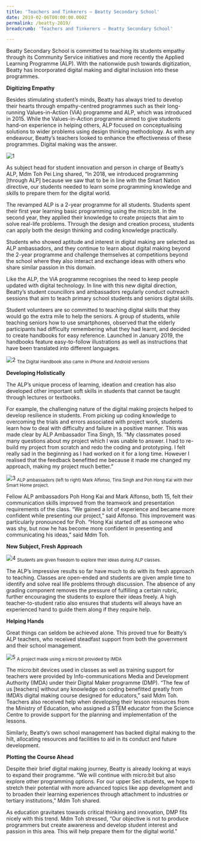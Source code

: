 ```yaml
---
title: 'Teachers and Tinkerers – Beatty Secondary School'
date: 2019-02-06T00:00:00.000Z
permalink: /beatty-2019/
breadcrumb: 'Teachers and Tinkerers – Beatty Secondary School'

---
```



Beatty Secondary School is committed to teaching its students empathy through its Community Service initiatives and more recently the Applied Learning Programme (ALP). With the nationwide push towards digitization, Beatty has incorporated digital making and digital inclusion into these programmes. 

**Digitizing Empathy**

Besides stimulating student’s minds, Beatty has always tried to develop their hearts through empathy-centred programmes such as their long-running Values-in-Action (ViA) programme and ALP, which was introduced in 2015. While the Values-in-Action programme aimed to give students hand-on experience in helping others, ALP focused on conceptualising solutions to wider problems using design thinking methodology. As with any endeavour, Beatty’s teachers looked to enhance the effectiveness of these programmes. Digital making was the answer.

![1](/images/stories/features/beatty/IMG_5739.jpg)

As subject head for student innovation and person in charge of Beatty’s ALP, Mdm Toh Pei Ling shared, “In 2018, we introduced programming [through ALP] because we saw that to be in line with the Smart Nation directive, our students needed to learn some programming knowledge and skills to prepare them for the digital world. 

The revamped ALP is a 2-year programme for all students. Students spent their first year learning basic programming using the micro:bit. In the second year, they applied their knowledge to create projects that aim to solve real-life problems. Through the design and creation process, students can apply both the design thinking and coding knowledge practically. 

Students who showed aptitude and interest in digital making are selected as ALP ambassadors, and they continue to learn about digital making beyond the 2-year programme and challenge themselves at competitions beyond the school where they also interact and exchange ideas with others who share similar passion in this domain. 

Like the ALP, the ViA programme recognises the need to keep people updated with digital technology. In line with this new digital direction, Beatty’s student councillors and ambassadors regularly conduct outreach sessions that aim to teach primary school students and seniors digital skills.

Student volunteers are so committed to teaching digital skills that they would go the extra mile to help the seniors. A group of students, while teaching seniors how to use smartphones, observed that the elderly participants had difficulty remembering what they had learnt, and decided to create handbooks for easy reference. Launched in January 2019, the handbooks feature easy-to-follow illustrations as well as instructions that have been translated into different languages. 

![2](/images/stories/features/beatty/Untitled.001.jpeg)
<sub>The Digital Handbook also came in iPhone and Android versions</sub>

**Developing Holistically**

The ALP’s unique process of learning, ideation and creation has also developed other important soft skills in students that cannot be taught through lectures or textbooks.

For example, the challenging nature of the digital making projects helped to develop resilience in students. From picking up coding knowledge to overcoming the trials and errors associated with project work, students learn how to deal with difficulty and failure in a positive manner. This was made clear by ALP Ambassador Tina Singh, 15. “My classmates posed many questions about my project which I was unable to answer. I had to re-build my  project from scratch and redo the coding and prototyping. I felt really sad in the beginning as I had worked on it for a long time. However I realised that the feedback benefitted me because it made me changed my approach, making my project much better.”

![3](/images/stories/features/beatty/IMG_1383.jpg)
<sub>ALP ambassadors (left to right) Mark Alfonso, Tina Singh and Poh Hong Kai with their Smart Home project.</sub>

Fellow ALP ambassadors Poh Hong Kai and Mark Alfonso, both 15, felt their communication skills improved from the teamwork and presentation requirements of the class. “We gained a lot of experience and became more confident while presenting our project,” said Alfonso. This improvement was particularly pronounced for Poh. “Hong Kai started off as someone who was shy, but now he has become more confident in presenting and communicating his ideas,” said Mdm Toh. 

**New Subject, Fresh Approach**

![4](/images/stories/features/beatty/IMG_4943.jpg)
<sub>Students are given freedom to explore their ideas during ALP classes.</sub>

The ALP’s impressive results so far have much to do with its fresh approach to teaching. Classes are open-ended and students are given ample time to identify and solve real life problems through discussion. The absence of any grading component removes the pressure of fulfilling a certain rubric, further encouraging the students to explore their ideas freely. A high teacher-to-student ratio also ensures that students will always have an experienced hand to guide them along if they require help. 

**Helping Hands**

Great things can seldom be achieved alone. This proved true for Beatty’s ALP teachers, who received steadfast support from both the government and their school management. 

![5](/images/stories/features/beatty/IMG_5832.jpg)
<sub>A project made using a micro:bit provided by IMDA</sub>

The micro:bit devices used in classes as well as training support for teachers were provided by Info-communications Media and Development Authority (IMDA) under their Digital Maker programme (DMP). “The few of us [teachers] without any knowledge on coding benefitted greatly from IMDA’s digital making course designed for educators,” said Mdm Toh. Teachers also received help when developing their lesson resources from the Ministry of Education, who assigned a STEM educator from the Science Centre to provide support for the planning and implementation of the lessons.

Similarly, Beatty’s own school management has backed digital making to the hilt, allocating resources and facilities to aid in its conduct and future development.

**Plotting the Course Ahead**

Despite their brief digital making journey, Beatty is already looking at ways to expand their programme. “We will continue with micro:bit but also explore other programming options. For our upper Sec students, we hope to stretch their potential with more advanced topics like app development and to broaden their learning experiences through attachment to industries or tertiary institutions,” Mdm Toh shared.

As education gravitates towards critical thinking and innovation, DMP fits nicely with this trend. Mdm Toh stressed, “Our objective is not to produce programmers but create awareness and develop student interest and passion in this area. This will help prepare them for the digital world.”


